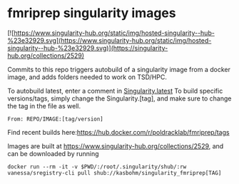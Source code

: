 # fmriprep singularity images

[![https://www.singularity-hub.org/static/img/hosted-singularity--hub-%23e32929.svg](https://www.singularity-hub.org/static/img/hosted-singularity--hub-%23e32929.svg)](https://singularity-hub.org/collections/2529)

Commits to this repo triggers autobuild of a singularity image from a docker image, and adds folders needed to work on TSD/HPC.

To autobuild latest, enter a comment in [Singularity.latest](Singularity.latest)
To build specific versions/tags, simply change the Singularity.[tag], and make sure to change the tag in the file as well.

``` 
From: REPO/IMAGE:[tag/version]
```

Find recent builds here:https://hub.docker.com/r/poldracklab/fmriprep/tags

Images are built at https://www.singularity-hub.org/collections/2529, and can be downloaded by running
```
docker run --rm -it -v $PWD/:/root/.singularity/shub/:rw vanessa/sregistry-cli pull shub://kasbohm/singularity_fmriprep[TAG]

```
